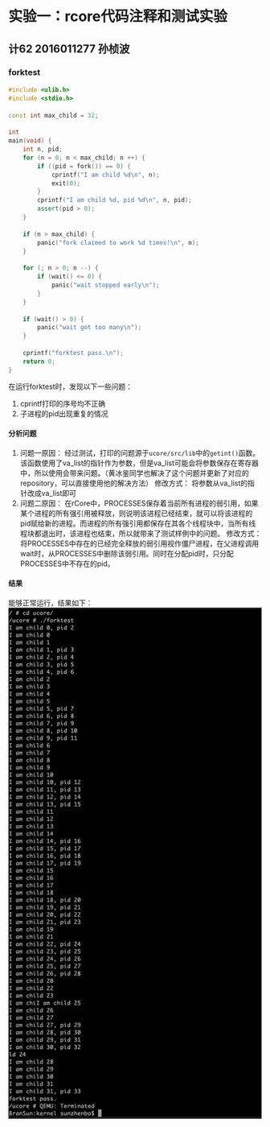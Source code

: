 # 实验一：rcore代码注释和测试实验
计62 2016011277 孙桢波
---------------------
### forktest
```c++
#include <ulib.h>
#include <stdio.h>

const int max_child = 32;

int
main(void) {
    int n, pid;
    for (n = 0; n < max_child; n ++) {
        if ((pid = fork()) == 0) {
            cprintf("I am child %d\n", n);
            exit(0);
        }
        cprintf("I am child %d, pid %d\n", n, pid);
        assert(pid > 0);
    }

    if (n > max_child) {
        panic("fork claimed to work %d times!\n", n);
    }

    for (; n > 0; n --) {
        if (wait() <= 0) {
            panic("wait stopped early\n");
        }
    }

    if (wait() > 0) {
        panic("wait got too many\n");
    }

    cprintf("forktest pass.\n");
    return 0;
}
```

在运行forktest时，发现以下一些问题：
1. cprintf打印的序号均不正确
2. 子进程的pid出现重复的情况

#### 分析问题
1. 问题一原因：
    经过测试，打印的问题源于`ucore/src/lib`中的`getint()`函数。该函数使用了va_list的指针作为参数，但是va_list可能会将参数保存在寄存器中，所以使用会带来问题。（黄冰鉴同学也解决了这个问题并更新了对应的repository，可以直接使用他的解决方法）
   修改方式：
    将参数从va_list的指针改成va_list即可
2. 问题二原因：
    在rCore中，PROCESSES保存着当前所有进程的弱引用，如果某个进程的所有强引用被释放，则说明该进程已经结束，就可以将该进程的pid赋给新的进程。而进程的所有强引用都保存在其各个线程块中，当所有线程块都退出时，该进程也结束，所以就带来了测试样例中的问题。
   修改方式：
    将PROCESSES中存在的已经完全释放的弱引用视作僵尸进程，在父进程调用wait时，从PROCESSES中删除该弱引用。同时在分配pid时，只分配PROCESSES中不存在的pid。

#### 结果
能够正常运行，结果如下：![forktest](forktest.png)
